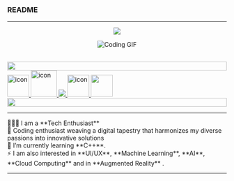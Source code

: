 ### README
<hr/>
<body background-color="black">
<p align="center">
<img src="https://readme-typing-svg.herokuapp.com/?font=Righteous&size=35&center=true&vCenter=true&width=500&height=70&duration=3300&lines=Hello!+Welcome+to+my+itHub!+👋;+I'm+Hiroshi!;" /></h1>
</p>
<p align="center">
<img src="https://media3.giphy.com/media/v1.Y2lkPTc5MGI3NjExdHp5NTE4eTRnZXhlMHd3Y2Zydzh4MWJjcjYzbWM0aHVhZmZ6cXU5ayZlcD12MV9pbnRlcm5hbF9naWZfYnlfaWQmY3Q9Zw/iGpHt2H22k1orjgT9b/giphy.gif" alt="Coding GIF">
</p>
</div>
<br/>
<img src="https://i.imgur.com/dBaSKWF.gif" height="20" width="100%">
  <a href="https://skillicons.dev">
    <img src="https://techstack-generator.vercel.app/python-icon.svg" alt="icon" width="50" height="50" />
    <img src="https://techstack-generator.vercel.app/cpp-icon.svg" alt="icon" width="60" height="60" />
    <img src="https://skillicons.dev/icons?i=git,github,c,vscode,blender,figma,mysql,typescript,html,css,wordpress&theme=light" />
    <img src="https://sp-ao.shortpixel.ai/client/to_auto,q_lossless,ret_img,w_300,h_300/https://fullsteam.mit.edu/wp-content/uploads/2020/03/ScratchLogo-300x300.png" alt="icon" width="50" height="50" />
    <img src="https://media.licdn.com/dms/image/D5612AQGny7xsSSLQ-A/article-cover_image-shrink_600_2000/0/1699480666080?e=2147483647&v=beta&t=3jmL98hJa2MwOmEPsQZ9t3zAH3CjBLEIL-ugNdJ31tY" width="50" height="50">
<!--     <img src="https://www.appsheet.com/Content/img/material/appsheet_rebrand_logo.svg" width="50" height="50"> -->
  </a>
<img src="https://i.imgur.com/dBaSKWF.gif" height="20" width="100%">
<hr/>
<div align="left" left="50px">
 🧑🏻‍💻 I am a **Tech Enthusiast**<br/>
 🚀 Coding enthusiast weaving a digital tapestry that harmonizes my diverse passions into innovative solutions<br/>
 🌱 I’m currently learning **C++**.<br/>
 ⚡ I am also interested in **UI/UX**, **Machine Learning**, **AI**, **Cloud Computing** and in **Augmented Reality** .
 </div>
<hr/>
</body>
